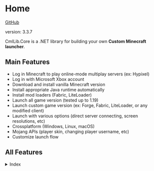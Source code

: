 # Home

[GitHub](https://github.com/CmlLib/CmlLib.Core)

version: 3.3.7

CmlLib.Core is a .NET library for building your own **Custom Minecraft launcher**.&#x20;

## Main Features

* Log in Minecraft to play online-mode multiplay servers (ex: Hypixel)
* Log in with Microsoft Xbox account
* Download and install vanilla Minecraft version
* Install appropriate Java runtime automatically
* Install mod loaders (Fabric, LiteLoader)
* Launch all game version (tested up to 1.19)
* Launch custom game version (ex: Forge, Fabric, LiteLoader, or any modified client)
* Launch with various options (direct server connecting, screen resolutions, etc)
* Crossplatform (Windows, Linux, macOS)
* Mojang APIs (player skin, changing player username, etc)
* Customize launch flow

## All Features

<details>

<summary>Index</summary>

#### [CMLauncher.md](getting-started/CMLauncher.md "mention")

* Basic usage
* **Please read this first!**

#### [Sample-Code.md](resources/Sample-Code.md "mention")

* CmlLibCoreSample: simple console program
* CmlLibWinFormSample: full features

#### [Common-Errors.md](resources/Common-Errors.md "mention")

* Java runtime errors
* macOS / Linux errors

#### [MinecraftPath.md](getting-started/MinecraftPath.md "mention")

* Get default minecraft directory
* Create new minecraft directory
* Make custom minecraft directory structure

#### [Login-and-Sessions.md](login-and-sessions/mojang-account.md "mention")

* Get game session from mojang auth server
* Create offline game session

#### [Microsoft-Xbox-Live-Login.md](login-and-sessions/Microsoft-Xbox-Live-Login.md "mention")

* Login with Xbox account

#### [Handling-Events.md](getting-started/Handling-Events.md "mention")

* Show progress of downloading files (percentage, file count)
* Show file info of currently downloading file (file name)

#### [MLaunchOption.md](getting-started/MLaunchOption.md "mention")

* Maximum memory size (-Xmx), Minimum memory size (-Xms)
* Direct server connecting
* Screen resolution, Fullscreen
* Java setting

#### [Mojang APIs](https://github.com/CmlLib/MojangAPI)

* Full implementation of Mojang API
* Getting player profile, Changing name or skin, Statistics, Blocked Server, Checking Game Ownership
* Mojang authentication
* Microsoft Xbox authentication
* Security question-answer flow

#### [Downloader.md](more-apis/Downloader.md "mention")

* AsyncParallelDownloader (default)
* SequenceDownloader

#### [FileChecker.md](more-apis/FileChecker.md "mention")

* AssetChecker, ClientChecker, LibraryChecker
* Skip file hash checking
* Skip specific game file checking
* Use file mirror server (like BMCLAPI mirror service)
* Make custom file checker

#### [VersionLoader.md](more-apis/VersionLoader.md "mention")

* Get version metadata list from local directory
* Get version metadata list from mojang server
* Get version metadata list from FabricMC server
* Get version metadata information (version name, type, release date, etc)
* Make custom version loader

#### [Version.md](more-apis/Version.md "mention")

* Get version information (version name, type, arguments, library list, asset id, etc)

#### [Installer](Installer/ "mention")

* Install Forge
* Install LiteLoader
* Install FabricMC

#### [FAQ.md](resources/FAQ.md "mention")

* Launch custom version
* Get game output (logs)
* log4j2

[Get-Minecraft-Changelogs.md](utilities/Get-Minecraft-Changelogs.md "mention")

[Licenses-and-Dependencies.md](resources/Licenses-and-Dependencies.md "mention")

</details>
